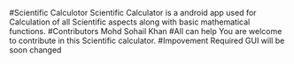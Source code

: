 #Scientific Calculotor
Scientific Calculator is a android app used for Calculation of all Scientific aspects along with basic mathematical functions.
#Contributors
Mohd Sohail Khan
#All can help
You are welcome to contribute in this Scientific calculator.
#Impovement Required
GUI will be soon changed
